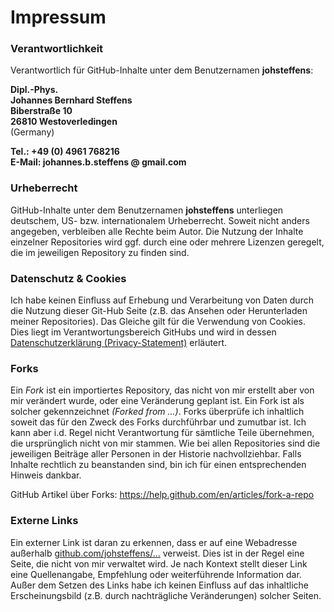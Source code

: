 # Impressum

### Verantwortlichkeit

Verantwortlich für GitHub-Inhalte unter dem Benutzernamen **johsteffens**:

**Dipl.-Phys. <br>
Johannes Bernhard Steffens <br>
Biberstraße 10 <br>
26810 Westoverledingen** <br>
(Germany)

**Tel.: +49 (0) 4961 768216** <br>
**E-Mail: johannes.b.steffens @ gmail.com**

### Urheberrecht
GitHub-Inhalte unter dem Benutzernamen **johsteffens** unterliegen deutschem, US- bzw. internationalem Urheberrecht. Soweit nicht anders angegeben, verbleiben alle Rechte beim Autor. Die Nutzung der Inhalte einzelner Repositories wird ggf. durch eine oder mehrere Lizenzen geregelt, die im jeweiligen Repository zu finden sind.

### Datenschutz & Cookies
Ich habe keinen Einfluss auf Erhebung und Verarbeitung von Daten durch die Nutzung dieser Git-Hub Seite (z.B. das Ansehen oder Herunterladen meiner Repositories). Das Gleiche gilt für die Verwendung von Cookies. Dies liegt im Verantwortungsbereich GitHubs und wird in dessen [Datenschutzerklärung (Privacy-Statement)](https://help.github.com/articles/github-privacy-statement) erläutert.

### Forks
Ein _Fork_ ist ein importiertes Repository, das nicht von mir erstellt aber von mir verändert wurde, oder eine Veränderung geplant ist. 
Ein Fork ist als solcher gekennzeichnet _(Forked from ...)_. Forks überprüfe ich inhaltlich soweit das für den Zweck des Forks durchführbar und zumutbar ist. Ich kann aber i.d. Regel nicht Verantwortung für sämtliche Teile übernehmen, die ursprünglich nicht von mir stammen. Wie bei allen Repositories sind die jeweiligen Beiträge aller Personen in der Historie nachvollziehbar. Falls Inhalte rechtlich zu beanstanden sind, bin ich für einen entsprechenden Hinweis dankbar.

GitHub Artikel über Forks: https://help.github.com/en/articles/fork-a-repo

### Externe Links
Ein externer Link ist daran zu erkennen, dass er auf eine Webadresse außerhalb [github.com/johsteffens/...](https://github.com/johsteffens) verweist. Dies ist in der Regel eine Seite, die nicht von mir verwaltet wird. Je nach Kontext stellt dieser Link eine Quellenangabe, Empfehlung oder weiterführende Information dar. Außer dem Setzen des Links habe ich keinen Einfluss auf das inhaltliche Erscheinungsbild (z.B. durch nachträgliche Veränderungen) solcher Seiten.
